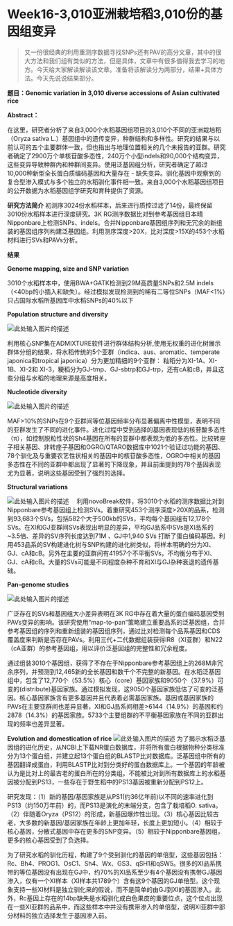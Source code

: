 # Week16-3,010亚洲栽培稻3,010份的基因组变异

> 又一份很经典的利用重测序数据寻找SNPs还有PAV的高分文章，其中的很大方法和我们组有类似的方法，但是具体，文章中有很多值得我去学习的地方。今天给大家解读解读该文章。准备将该解读分为两部分，结果+具体方法。今天先说说结果部分。

**题目：Genomic variation in 3,010 diverse accessions of Asian cultivated rice**

**Abstract：**


在这里，研究者分析了来自3,000个水稻基因组项目的3,010个不同的亚洲栽培稻（Oryza sativa L.）基因组中的遗传变异，种群结构和多样性。研究的结果与以前认可的五个主要群体一致，但也指出与地理位置相关的几个未报告的亚群。研究者确定了2900万个单核苷酸多态性，240万个小型indels和90,000个结构变异，这些变异导致种群内和种群间变异。使用泛基因组分析，研究者确定了超过10,000种新型全长蛋白质编码基因和大量存在 - 缺失变异。驯化基因中观察到的复合型渗入模式与多个独立的水稻驯化事件相一致。来自3,000个水稻基因组项目的公开数据为水稻基因组学研究和育种提供了资源。


**研究方法简介**
初测序3024份水稻样本，后来进行质控过滤了14份，最终保留3010份水稻样本进行深度研究。3K RG测序数据比对到参考基因组日本晴Nipponbare上检测SNPs、indels。合并Nipponbare基因组序列和无冗余的新组装的基因组序列构建泛基因组。利用测序深度>20X，比对深度>15X的453个水稻材料进行SVs和PAVs分析。


**结果**

**Genome mapping, size and SNP variation**

3010个水稻样本中，使用BWA+GATK检测到29M高质量SNPs和2.5M indels（<40bp的小插入和缺失）。经过模拟发现检测到的稀有二等位SNPs（MAF<1%）只占国际水稻所基因库中水稻SNPs的40%以下

**Population structure and diversity**

![此处输入图片的描述][1]


利用核心SNP集在ADMIXTURE软件进行群体结构分析,使用无权重的进化树展示群体分组的结果，将水稻传统的5个亚群（indica、aus、aromatic、temperate japonica和tropical japonica）分为更加精细的9个亚群： 籼稻分为XI-1A、XI-1B、XI-2和 XI-3，粳稻分为GJ-tmp、GJ-sbtrp和GJ-trp，还有cA和cB，并且这些分组与水稻的地理来源是高度相关。

**Nucleotide diversity** 

![此处输入图片的描述][2]

MAF>10%的SNPs在9个亚群间等位基因频率分布显著偏离中性模型，表明不同的亚群发生了不同的进化事件。进化过程中受到选择的基因表现低的核苷酸多态性（π），如控制脱粒性状的Sh4基因在所有的亚群中都表现为低的多态性。比较转座子相关基因、非转座子基因和OGRO/QTARO数据库中1021个验证过功能的基因、78个驯化及与重要农艺性状相关的基因中的核苷酸多态性，OGRO中相关的基因多态性在不同的亚群中都出现了显著的下降现象，并且前面提到的78个基因表现尤为显著，说明这些基因受到了强烈的选择。

**Structural variations**

![此处输入图片的描述][3]
　利用novoBreak软件，将3010个水稻的测序数据比对到Nipponbare参考基因组上检测SVs。着重研究453个测序深度>20X的品系，检测到93,683个SVs，包括582个大于500kb的SVs，平均每个基因组有12,178个SVs。在XI和GJ亚群间SVs表现出明显的差异，平均GJ品系中SVs是XI品系的~3.5倍、差异的SV序列长度达到71M 、GJ中1,940 SVs 打断了蛋白编码基因。利用453品系的SV构建进化树与SNP构建的进化树类似，将样本明确的分为XI、GJ、cA和cB。另外在主要的亚群间有41957个不平衡SVs，不均衡分布于XI、GJ、cA和cB。大量的SVs可能是不同程度杂种不育和XI与GJ杂种衰退的遗传基础。

**Pan-genome studies**

![此处输入图片的描述][4]


广泛存在的SVs和基因组大小差异表明在3K RG中存在着大量的蛋白编码基因受到PAVs变异的影响。该研究使用“map-to-pan”策略建立重要品系的泛基因组，合并参考基因组的序列和重新组装的基因组序列，通过比对检测每个品系基因和CDS覆盖度来判断是否存在PAVs。利用三代+二代数据组装获得IR8（XI亚群）和N22（cA亚群）的参考基因组，用以评价泛基因组的完整性和冗余程度。

通过组装3010个基因组，获得了不存在于Nipponbare参考基因组上的268M非冗余序列，并预测到12,465新的全长基因和数千个不完整的新基因。在水稻泛基因组中，包含了12,770个（53.5%）核心（core）基因家族和9050个（37.9%）可变的(distribute)基因家族。通过模拟发现，这9050个基因家族低估了可变的泛基因。核心基因家族含有更多基因并且代表着必需基因家族。基因或基因家族的PAVs在主要亚群间也差异显著，XI和GJ品系间相差>6144（14.9%）的基因和约2878（14.3%）的基因家族。5733个主要组群的不平衡基因家族在不同的亚群出现的频率也差异显著。

**Evolution and domestication of rice**
![此处输入图片的描述][5]
为了揭示水稻泛基因组的进化历史，从NCBI上下载NR蛋白数据库，并将所有蛋白根据物种分类标准分为13个蛋白组，并建立起13个蛋白组的BLASTP比对数据库。泛基因组中所有的基因翻译成蛋白，利用BLASTP比对到分类好的蛋白数据库上。一个基因的年龄被认为是比对上的最古老的蛋白所在的分类组。不能被比对到所有数据库上的水稻基因被分配到PS13，一些存在于野生稻中的PS13基因被重新分配到PS12上。

研究发现：（1）新的基因/基因家族是从PS1(约36亿年前)以不同的速率进化到PS13（约150万年前）的，而PS13是演化的末端分支，包含了栽培稻O. sativa。（2）伴随着Oryza（PS12）的形成，新基因爆炸性出现。（3）核心基因比较古老，大多数的新基因/基因家族在年龄上更加年轻，长度上更加短小。（4）相较于核心基因，分散式基因中存在更多的SNP变异。（5）相较于Nipponbare基因组，更多的核心基因受到了负选择。

为了研究水稻的驯化历程，构建了9个受到驯化的基因的单倍型，这些基因包括：Rc、Bh4、PROG1、OsC1、Sh4、Wx、GS3、qSH1和qSW5。很多的XI品系携带的等位基因没有出现在GJ中，约70%的XI品系至少有4个基因没有携带GJ基因渗入，仅有一个XI样本（XI样本共1789个）含有这9个基因的GJ单倍型。这个现象支持一些XI材料是独立驯化来的假说，而不是简单的由GJ到XI的基因渗入。此外，Rc基因上存在的14bp缺失是水稻驯化成白色果皮的重要位点，这个位点出现在一些XI亚群的品系中，而这些样本中并没有携带渗入的单倍型，说明XI亚群中部分材料的独立选择发生于基因渗入前。



  [1]: http://spider.nosdn.127.net/f6b67aa38584e451897ec3ffcdb68f3b.jpeg
  [2]: http://spider.nosdn.127.net/4fd0fd0695070e81adcadc321f4c2580.jpeg
  [3]: http://spider.nosdn.127.net/7c2aa8ecdef016029cceb3ff0a8ed98f.jpeg
  [4]: http://spider.nosdn.127.net/c242bdc0069f26b7e91dc5ad25fc8f18.jpeg
  [5]: https://media.springernature.com/lw900/springer-static/esm/art:10.1038/s41586-018-0063-9/MediaObjects/41586_2018_63_Fig13_ESM.jpg